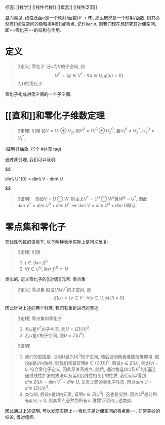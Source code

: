 标签: [[数学]] [[线性代数]] [[概念]] [[线性泛函]]

显而易见, 线性泛函$\sigma$是一个映射/函数($V\to \mathbf{R}$), 那么既然是一个映射/函数, 则其必然有[[线性空间的像和核#核]]或零点. 记作$ker\ \sigma$. 则我们现在想研究其对偶空间, 即==零化子==的结构与作用.

# 定义

>[!定义] 零化子
>记$U$为$V$的子空间, 则
>$$
>U^{0}=\{\varphi\in V^{*}:\forall u \in U,\varphi(u)=0\}
>$$
>为$U$的零化子.

零化子构成对偶空间的一个子空间. 
# [[直和]]和零化子维数定理

>[!定理] 引理
设$V=U_{1}\oplus U_{2}$, 则$V^{0}=U_{1}^{0}\oplus U_{2}^{0}$, 且$U_{1}^{0}=U_{2}^{*},U_{2}^{0}=U_{1}^{*}$.

(证明好抽象, 打个 #补充 tag)

通过此引理, 我们可以证明:

$$

dim\ U^{0} = dim\ V - dim\ U

$$

> [!证明]
>    假设$V=U\oplus W$, 则由上$V^{*}=U^{0}\oplus W^{0}$且$W^{0}=U^{*}$, 因此$dim\ V^{*} = dim\ U^{0} + dim\ U^{*}\implies dim\ V=dim\ U^{0} + dim\ U$即证.

# 零点集和零化子

在线性代数的语境下, 以下两种表示实际上是同义反复:
>[!定理] 引理
>1. $f\in (ker\ f)^{0}$
>2. $\forall f \in U^{0}, (ker\ f)^{0}\subset U$

类似的, 定义零化子的[[对偶]]元素: 零点集

>[!定义] 零点集
>假设$U$为$V^{*}$的子空间, 则
>$$
>Z(U)=\{v\in V:\forall \varphi \in U,\varphi(U)=0\}
>$$

因此针对上述的两个引理, 我们有重新进行的表述: 

>[!定理] 零点集和零化子
>1. 若$U$是$V^{*}$的子空间, 则$U=(Z(U))^{0}$
>2. 若$U$是$V$的子空间, 则$U=Z(U^{0})$

>[!证明]
>1. 我们的思路是: 证明$U$是$Z(U)^{0}$的子空间, 随后证明两者维数相等即可. 假设$\phi$是$U$内映射, 则我们需要证明$\phi \in (Z(U))^{0}$. 假设$v \in Z(U)$, 则$\phi(v)=0$. 符合零化子定义, 因此原关系成立. 随后, 通过构造$U$以及$V^{*}$的[[基]], 通过线性扩张的方法以及运用[[线性相关]]的性质, 我们可以得到$dim\ Z(U)=dim\ V^{*}-dim\ U$, 又有上面的零化子性质, 所以$dim\ U=dim\ (Z(U))^{0}$. 
>2. 类似的, 假设$v$是$U$内元素, 证明$v \in Z(U^{0})$. 这也是显然. 因为$U^{0}$是让所有$\phi(v)=0$, 则其零点必然为所有$v$. 维数证明和上述类似. 

因此通过上述证明, 可以发现实际上==零化子是对偶空间的零点集==. 非常美妙的结论, 很对偶捏. 